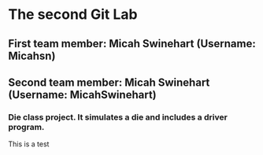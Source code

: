 # The second Git Lab
## First team member: Micah Swinehart (Username: Micahsn)
## Second team member: Micah Swinehart (Username: MicahSwinehart)
### Die class project. It simulates a die and includes a driver program.

This is a test